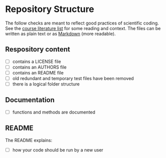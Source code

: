 # Repository Structure

The follow checks are meant to reflect good practices of scientific coding. See the [course literature list](https://github.com/egonw/pils/blob/master/index.md#literature) for some reading and context. The files can be written as plain text or as [Markdown](https://www.markdownguide.org/getting-started) (more readable). 

## Respository content

- [ ] contains a LICENSE file
- [ ] contains an AUTHORS file
- [ ] contains an README file
- [ ] old redundant and temporary test files have been removed
- [ ] there is a logical folder structure

## Documentation

- [ ] functions and methods are documented

## README

The README explains:

- [ ] how your code should be run by a new user
